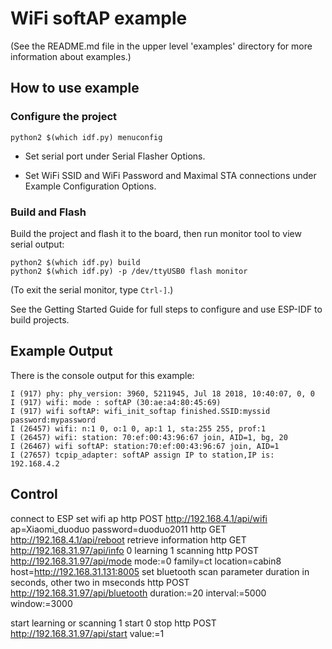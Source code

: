 # WiFi softAP example

(See the README.md file in the upper level 'examples' directory for more information about examples.)


## How to use example

### Configure the project

```
python2 $(which idf.py) menuconfig
```

* Set serial port under Serial Flasher Options.

* Set WiFi SSID and WiFi Password and Maximal STA connections under Example Configuration Options.

### Build and Flash

Build the project and flash it to the board, then run monitor tool to view serial output:

```
python2 $(which idf.py) build
python2 $(which idf.py) -p /dev/ttyUSB0 flash monitor
```

(To exit the serial monitor, type ``Ctrl-]``.)

See the Getting Started Guide for full steps to configure and use ESP-IDF to build projects.

## Example Output

There is the console output for this example:

```
I (917) phy: phy_version: 3960, 5211945, Jul 18 2018, 10:40:07, 0, 0
I (917) wifi: mode : softAP (30:ae:a4:80:45:69)
I (917) wifi softAP: wifi_init_softap finished.SSID:myssid password:mypassword
I (26457) wifi: n:1 0, o:1 0, ap:1 1, sta:255 255, prof:1
I (26457) wifi: station: 70:ef:00:43:96:67 join, AID=1, bg, 20
I (26467) wifi softAP: station:70:ef:00:43:96:67 join, AID=1
I (27657) tcpip_adapter: softAP assign IP to station,IP is: 192.168.4.2
```
## Control

connect to ESP
set wifi ap
http POST http://192.168.4.1/api/wifi ap=Xiaomi_duoduo password=duoduo2011
http GET http://192.168.4.1/api/reboot
retrieve information
http GET http://192.168.31.97/api/info
0 learning 1 scanning
http POST http://192.168.31.97/api/mode mode:=0 family=ct location=cabin8 host=http://192.168.31.131:8005
set bluetooth scan parameter duration in seconds, other two in mseconds
http POST http://192.168.31.97/api/bluetooth duration:=20 interval:=5000 window:=3000

start learning or scanning   1 start  0 stop
http POST http://192.168.31.97/api/start value:=1

